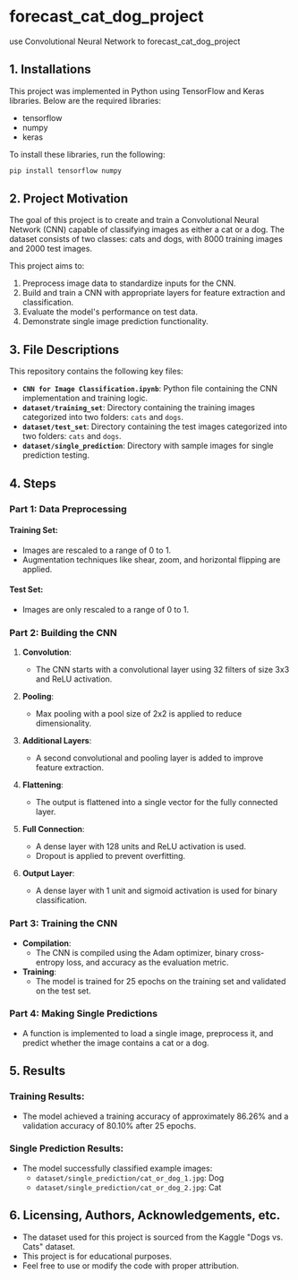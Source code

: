 # forecast_cat_dog_project
use  Convolutional Neural Network to forecast_cat_dog_project

## 1. Installations

This project was implemented in Python using TensorFlow and Keras libraries. Below are the required libraries:

- tensorflow
- numpy
- keras

To install these libraries, run the following:
```bash
pip install tensorflow numpy
```

## 2. Project Motivation

The goal of this project is to create and train a Convolutional Neural Network (CNN) capable of classifying images as either a cat or a dog. The dataset consists of two classes: cats and dogs, with 8000 training images and 2000 test images.

This project aims to:
1. Preprocess image data to standardize inputs for the CNN.
2. Build and train a CNN with appropriate layers for feature extraction and classification.
3. Evaluate the model's performance on test data.
4. Demonstrate single image prediction functionality.

## 3. File Descriptions

This repository contains the following key files:

- **`CNN for Image Classification.ipynb`**: Python file containing the CNN implementation and training logic.
- **`dataset/training_set`**: Directory containing the training images categorized into two folders: `cats` and `dogs`.
- **`dataset/test_set`**: Directory containing the test images categorized into two folders: `cats` and `dogs`.
- **`dataset/single_prediction`**: Directory with sample images for single prediction testing.

## 4. Steps

### Part 1: Data Preprocessing
#### Training Set:
- Images are rescaled to a range of 0 to 1.
- Augmentation techniques like shear, zoom, and horizontal flipping are applied.

#### Test Set:
- Images are only rescaled to a range of 0 to 1.

### Part 2: Building the CNN
1. **Convolution**:
   - The CNN starts with a convolutional layer using 32 filters of size 3x3 and ReLU activation.

2. **Pooling**:
   - Max pooling with a pool size of 2x2 is applied to reduce dimensionality.

3. **Additional Layers**:
   - A second convolutional and pooling layer is added to improve feature extraction.

4. **Flattening**:
   - The output is flattened into a single vector for the fully connected layer.

5. **Full Connection**:
   - A dense layer with 128 units and ReLU activation is used.
   - Dropout is applied to prevent overfitting.

6. **Output Layer**:
   - A dense layer with 1 unit and sigmoid activation is used for binary classification.

### Part 3: Training the CNN
- **Compilation**:
  - The CNN is compiled using the Adam optimizer, binary cross-entropy loss, and accuracy as the evaluation metric.
- **Training**:
  - The model is trained for 25 epochs on the training set and validated on the test set.

### Part 4: Making Single Predictions
- A function is implemented to load a single image, preprocess it, and predict whether the image contains a cat or a dog.

## 5. Results

### Training Results:
- The model achieved a training accuracy of approximately 86.26% and a validation accuracy of 80.10% after 25 epochs.

### Single Prediction Results:
- The model successfully classified example images:
  - `dataset/single_prediction/cat_or_dog_1.jpg`: Dog
  - `dataset/single_prediction/cat_or_dog_2.jpg`: Cat

## 6. Licensing, Authors, Acknowledgements, etc.

- The dataset used for this project is sourced from the Kaggle "Dogs vs. Cats" dataset.
- This project is for educational purposes.
- Feel free to use or modify the code with proper attribution.
